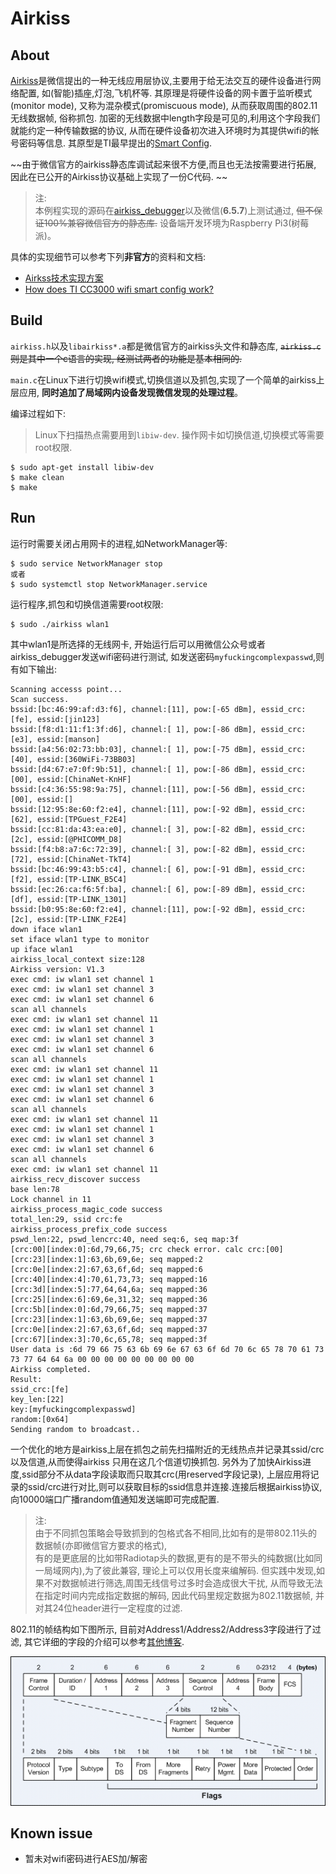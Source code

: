 # Airkiss


## About 

[Airkiss][airkiss]是微信提出的一种无线应用层协议,主要用于给无法交互的硬件设备进行网络配置,
如(智能)插座,灯泡,飞机杯等. 其原理是将硬件设备的网卡置于监听模式(monitor mode),
又称为混杂模式(promiscuous mode), 从而获取周围的802.11无线数据帧, 俗称抓包. 
加密的无线数据中length字段是可见的,利用这个字段我们就能约定一种传输数据的协议,
从而在硬件设备初次进入环境时为其提供wifi的帐号密码等信息.
其原型是TI最早提出的[Smart Config][smartcfg].

~~由于微信官方的airkiss静态库调试起来很不方便,而且也无法按需要进行拓展,
因此在已公开的Airkiss协议基础上实现了一份C代码. ~~

> 注:  
> 本例程实现的源码在[airkiss\_debugger][akdbg]以及微信(**6.5.7**)上测试通过, ~~但不保证100%兼容微信官方的静态库.~~
> 设备端开发环境为Raspberry Pi3(树莓派)。

具体的实现细节可以参考下列**非官方**的资料和文档:

- [Airkss技术实现方案][airkiss_doc]
- [How does TI CC3000 wifi smart config work?][smartcfg_doc]

## Build

`airkiss.h`以及`libairkiss*.a`都是微信官方的airkiss头文件和静态库, ~~`airkiss.c`则是其中一个c语言的实现,
经测试两者的功能是基本相同的.~~

`main.c`在Linux下进行切换wifi模式,切换信道以及抓包,实现了一个简单的airkiss上层应用,
**同时追加了局域网内设备发现微信发现的处理过程**。

编译过程如下:

> Linux下扫描热点需要用到`libiw-dev`.
> 操作网卡如切换信道,切换模式等需要root权限.  



```
$ sudo apt-get install libiw-dev
$ make clean
$ make
```

## Run

运行时需要关闭占用网卡的进程,如NetworkManager等:


```
$ sudo service NetworkManager stop
或者
$ sudo systemctl stop NetworkManager.service
```

运行程序,抓包和切换信道需要root权限:

```
$ sudo ./airkiss wlan1
```

其中wlan1是所选择的无线网卡, 开始运行后可以用微信公众号或者airkiss\_debugger发送wifi密码进行测试, 
如发送密码`myfuckingcomplexpasswd`,则有如下输出:

```
Scanning accesss point...
Scan success.
bssid:[bc:46:99:af:d3:f6], channel:[11], pow:[-65 dBm], essid_crc:[fe], essid:[jin123]
bssid:[f8:d1:11:f1:3f:d6], channel:[ 1], pow:[-86 dBm], essid_crc:[e3], essid:[manson]
bssid:[a4:56:02:73:bb:03], channel:[ 1], pow:[-75 dBm], essid_crc:[40], essid:[360WiFi-73BB03]
bssid:[d4:67:e7:0f:9b:51], channel:[ 1], pow:[-86 dBm], essid_crc:[00], essid:[ChinaNet-KnHF]
bssid:[c4:36:55:98:9a:75], channel:[11], pow:[-56 dBm], essid_crc:[00], essid:[]
bssid:[12:95:8e:60:f2:e4], channel:[11], pow:[-92 dBm], essid_crc:[62], essid:[TPGuest_F2E4]
bssid:[cc:81:da:43:ea:e0], channel:[ 3], pow:[-82 dBm], essid_crc:[2c], essid:[@PHICOMM_D8]
bssid:[f4:b8:a7:6c:72:39], channel:[ 3], pow:[-82 dBm], essid_crc:[72], essid:[ChinaNet-TkT4]
bssid:[bc:46:99:43:b5:c4], channel:[ 6], pow:[-91 dBm], essid_crc:[f2], essid:[TP-LINK_B5C4]
bssid:[ec:26:ca:f6:5f:ba], channel:[ 6], pow:[-89 dBm], essid_crc:[df], essid:[TP-LINK_1301]
bssid:[b0:95:8e:60:f2:e4], channel:[11], pow:[-92 dBm], essid_crc:[2c], essid:[TP-LINK_F2E4]
down iface wlan1
set iface wlan1 type to monitor
up iface wlan1
airkiss_local_context size:128
Airkiss version: V1.3
exec cmd: iw wlan1 set channel 1
exec cmd: iw wlan1 set channel 3
exec cmd: iw wlan1 set channel 6
scan all channels
exec cmd: iw wlan1 set channel 11
exec cmd: iw wlan1 set channel 1
exec cmd: iw wlan1 set channel 3
exec cmd: iw wlan1 set channel 6
scan all channels
exec cmd: iw wlan1 set channel 11
exec cmd: iw wlan1 set channel 1
exec cmd: iw wlan1 set channel 3
exec cmd: iw wlan1 set channel 6
scan all channels
exec cmd: iw wlan1 set channel 11
exec cmd: iw wlan1 set channel 1
exec cmd: iw wlan1 set channel 3
exec cmd: iw wlan1 set channel 6
scan all channels
exec cmd: iw wlan1 set channel 11
airkiss_recv_discover success
base len:78
Lock channel in 11
airkiss_process_magic_code success
total_len:29, ssid crc:fe
airkiss_process_prefix_code success
pswd_len:22, pswd_lencrc:40, need seq:6, seq map:3f
[crc:00][index:0]:6d,79,66,75; crc check error. calc crc:[00]
[crc:23][index:1]:63,6b,69,6e; seq mapped:2
[crc:0e][index:2]:67,63,6f,6d; seq mapped:6
[crc:40][index:4]:70,61,73,73; seq mapped:16
[crc:3d][index:5]:77,64,64,6a; seq mapped:36
[crc:25][index:6]:69,6e,31,32; seq mapped:36
[crc:5b][index:0]:6d,79,66,75; seq mapped:37
[crc:23][index:1]:63,6b,69,6e; seq mapped:37
[crc:0e][index:2]:67,63,6f,6d; seq mapped:37
[crc:67][index:3]:70,6c,65,78; seq mapped:3f
User data is :6d 79 66 75 63 6b 69 6e 67 63 6f 6d 70 6c 65 78 70 61 73 73 77 64 64 6a 00 00 00 00 00 00 00 00 00 
Airkiss completed.
Result:
ssid_crc:[fe]
key_len:[22]
key:[myfuckingcomplexpasswd]
random:[0x64]
Sending random to broadcast..
```

一个优化的地方是airkiss上层在抓包之前先扫描附近的无线热点并记录其ssid/crc以及信道,从而使得airkiss
只用在这几个信道切换抓包. 另外为了加快Airkiss进度,ssid部分不从data字段读取而只取其crc(用reserved字段记录),
上层应用将记录的ssid/crc进行对比,则可以获取目标的ssid信息并连接.连接后根据airkiss协议,
向10000端口广播random值通知发送端即可完成配置.

> 注:  
> 由于不同抓包策略会导致抓到的包格式各不相同,比如有的是带802.11头的数据帧(亦即微信官方要求的格式),  
> 有的是更底层的比如带Radiotap头的数据,更有的是不带头的纯数据(比如同一局域网内),为了彼此兼容,
> 理论上可以仅用长度来编解码. 但实践中发现,如果不对数据帧进行筛选,周围无线信号过多时会造成很大干扰,
> 从而导致无法在指定时间内完成指定数据的解码, 因此代码里规定数据为802.11数据帧, 并对其24位header进行一定程度的过滤.

802.11的帧结构如下图所示, 目前对Address1/Address2/Address3字段进行了过滤, 其它详细的字段的介绍可以参考[其他博客][80211].

![](img/80211.png)

## Known issue

- 暂未对wifi密码进行AES加/解密

[akdbg]: http://iot.weixin.qq.com/wiki/doc/wifi/AirKissDebugger.apk
[airkiss]:http://iot.weixin.qq.com/wiki/doc/wifi/AirKissDoc.pdf
[smartcfg]:http://processors.wiki.ti.com/index.php/CC3000_Smart_Config
[airkiss_doc]:http://wenku.baidu.com/view/0e825981ad02de80d5d8409c
[airkiss_doc2]:https://www.docdroid.net/UIi8rgt/airkiss-protocol.pdf.html
[smartcfg_doc]:http://electronics.stackexchange.com/questions/61704/how-does-ti-cc3000-wifi-smart-config-work
[80211]:http://www.itcertnotes.com/2011/05/ieee-80211-frame-types.html

